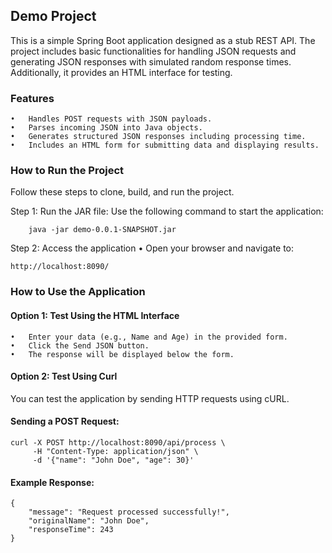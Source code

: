 ## Demo Project

This is a simple Spring Boot application designed as a stub REST API. The project includes basic functionalities for handling JSON requests and generating JSON responses with simulated random response times. Additionally, it provides an HTML interface for testing.

### Features

	•	Handles POST requests with JSON payloads.
	•	Parses incoming JSON into Java objects.
	•	Generates structured JSON responses including processing time.
	•	Includes an HTML form for submitting data and displaying results.

### How to Run the Project

Follow these steps to clone, build, and run the project.

Step 1: Run the JAR file:
Use the following command to start the application:
```
    java -jar demo-0.0.1-SNAPSHOT.jar
```
Step 2:
Access the application
	•	Open your browser and navigate to:
```
http://localhost:8090/
```

### How to Use the Application

#### Option 1: Test Using the HTML Interface

	•	Enter your data (e.g., Name and Age) in the provided form.
	•	Click the Send JSON button.
	•	The response will be displayed below the form.

#### Option 2: Test Using Curl
You can test the application by sending HTTP requests using cURL.

#### Sending a POST Request:
```
curl -X POST http://localhost:8090/api/process \
     -H "Content-Type: application/json" \
     -d '{"name": "John Doe", "age": 30}'
```

#### Example Response:
```
{
    "message": "Request processed successfully!",
    "originalName": "John Doe",
    "responseTime": 243
}
```
